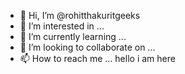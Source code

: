 - 👋 Hi, I’m @rohitthakuritgeeks
- 👀 I’m interested in ...
- 🌱 I’m currently learning ...
- 💞️ I’m looking to collaborate on ...
- 📫 How to reach me ...
hello i am here
<!---
rohitthakuritgeeks/rohitthakuritgeeks is a ✨ special ✨ repository because its `README.md` (this file) appears on your GitHub profile.
You can click the Preview link to take a look at your changes.
--->
